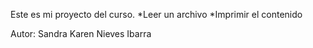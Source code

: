 Este es mi proyecto del curso.
*Leer un archivo
*Imprimir el contenido

Autor: Sandra Karen Nieves Ibarra
